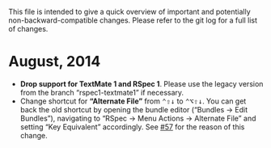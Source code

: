 This file is intended to give a quick overview of important and potentially non-backward-compatible changes. Please refer to the git log for a full list of changes.

# August, 2014
 
 * __Drop support for TextMate 1 and RSpec 1__. Please use the legacy version from the branch “rspec1-textmate1” if necessary.
 * Change shortcut for __“Alternate File”__ from <kbd>⌃⇧↓</kbd> to <kbd>⌃⌥⇧↓</kbd>. You can get back the old shortcut by opening the bundle editor (“Bundles → Edit Bundles”), navigating to “RSpec → Menu Actions → Alternate File” and setting “Key Equivalent” accordingly. See [#57](https://github.com/rspec/rspec-tmbundle/issues/57) for the reason of this change.